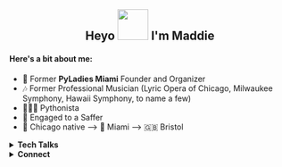 <h2 align="center">Heyo <img src="https://media.giphy.com/media/ICOgUNjpvO0PC/giphy.gif" width="55px" height="55px"> I'm Maddie </h2>

#### Here's a bit about me:

- 🐍 Former <b>PyLadies Miami</b> Founder and Organizer  
- 🎶 Former Professional Musician (Lyric Opera of Chicago, Milwaukee Symphony, Hawaii Symphony, to name a few)
- 👩🏻‍💻 Pythonista 
- 💍 Engaged to a Saffer
- 🥶 Chicago native --> 🦩 Miami --> 🇬🇧 Bristol

<details>
  <summary><b>Tech Talks</b></summary>
  </br>
    <ul>
      <li> 🌟 PyLadies SoFlo: <a href="https://www.youtube.com/watch?v=-zyVqq7qRhE&t=22s" target="blank">Understanding Django</a></li>
      <li> 🌟 PyLadies SoFlo: <a href="https://www.youtube.com/watch?v=PHkBrymOpQQ&t=2s" target="blank">How to Read Code</a></li>
      <li> 🌟 PyLadies SoFlo: <a href="https://www.youtube.com/watch?v=TeJYJCY-4UI&t=4s" target="blank">AWS Secrets Manager - lightning talk</a></li>
    </ul>
</details>

<details>
  <summary><b>Connect</b></summary>
  </br>
    <a href="https://twitter.com/maddiecampos3" target="blank">
    <img align="left" alt="Twitter" width="22px" src="https://raw.githubusercontent.com/peterthehan/peterthehan/master/assets/twitter.svg"/>
    <a href="https://www.linkedin.com/in/madelenecampos/" target="blank">
    <img align="left" alt="LinkedIn" width="22px" src="https://raw.githubusercontent.com/peterthehan/peterthehan/master/assets/linkedin.svg"/>
    <a href="https://maddiecampos.wordpress.com/" target="blank">
    <img align="left" alt="Personal Blog" width="22px" src="https://cdn.jsdelivr.net/npm/simple-icons@3.13.0/icons/wordpress.svg"/>
    <a href="https://www.youtube.com/channel/UCTJUKXiJN6HzoZzOxARetmw" target="blank">
    <img align="left" alt="YouTube" height="22px" width="22px" src="https://cdn.jsdelivr.net/npm/simple-icons@3.0.1/icons/youtube.svg"/>
</details>

<!---
Madelene/Madelene is a ✨ special ✨ repository because its `README.md` (this file) appears on your GitHub profile.
You can click the Preview link to take a look at your changes.
--->

